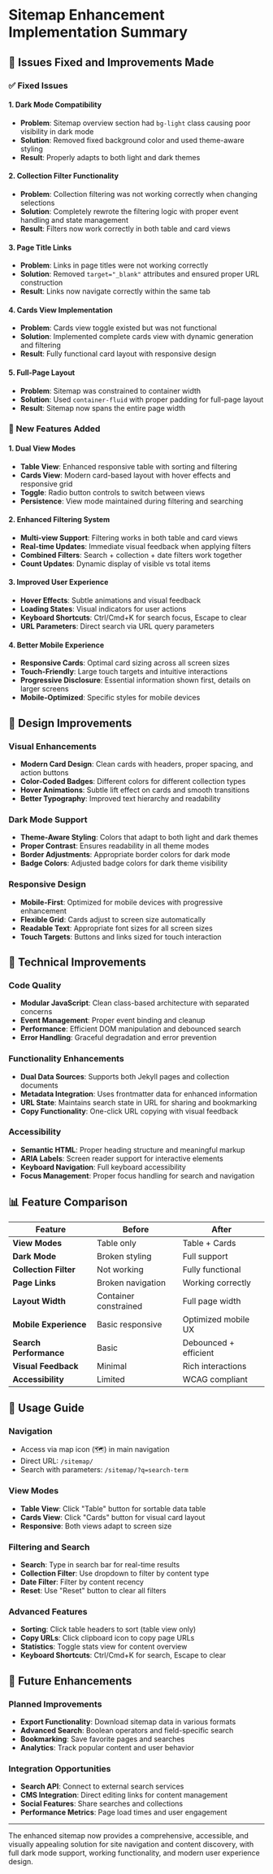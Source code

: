 # Sitemap Enhancement Implementation Summary

## 🎯 Issues Fixed and Improvements Made

### ✅ Fixed Issues

#### 1. **Dark Mode Compatibility** 
- **Problem**: Sitemap overview section had `bg-light` class causing poor visibility in dark mode
- **Solution**: Removed fixed background color and used theme-aware styling
- **Result**: Properly adapts to both light and dark themes

#### 2. **Collection Filter Functionality**
- **Problem**: Collection filtering was not working correctly when changing selections
- **Solution**: Completely rewrote the filtering logic with proper event handling and state management
- **Result**: Filters now work correctly in both table and card views

#### 3. **Page Title Links**
- **Problem**: Links in page titles were not working correctly
- **Solution**: Removed `target="_blank"` attributes and ensured proper URL construction
- **Result**: Links now navigate correctly within the same tab

#### 4. **Cards View Implementation**
- **Problem**: Cards view toggle existed but was not functional
- **Solution**: Implemented complete cards view with dynamic generation and filtering
- **Result**: Fully functional card layout with responsive design

#### 5. **Full-Page Layout**
- **Problem**: Sitemap was constrained to container width
- **Solution**: Used `container-fluid` with proper padding for full-page layout
- **Result**: Sitemap now spans the entire page width

### 🚀 New Features Added

#### 1. **Dual View Modes**
- **Table View**: Enhanced responsive table with sorting and filtering
- **Cards View**: Modern card-based layout with hover effects and responsive grid
- **Toggle**: Radio button controls to switch between views
- **Persistence**: View mode maintained during filtering and searching

#### 2. **Enhanced Filtering System**
- **Multi-view Support**: Filtering works in both table and card views
- **Real-time Updates**: Immediate visual feedback when applying filters
- **Combined Filters**: Search + collection + date filters work together
- **Count Updates**: Dynamic display of visible vs total items

#### 3. **Improved User Experience**
- **Hover Effects**: Subtle animations and visual feedback
- **Loading States**: Visual indicators for user actions
- **Keyboard Shortcuts**: Ctrl/Cmd+K for search focus, Escape to clear
- **URL Parameters**: Direct search via URL query parameters

#### 4. **Better Mobile Experience**
- **Responsive Cards**: Optimal card sizing across all screen sizes
- **Touch-Friendly**: Large touch targets and intuitive interactions
- **Progressive Disclosure**: Essential information shown first, details on larger screens
- **Mobile-Optimized**: Specific styles for mobile devices

## 🎨 Design Improvements

### Visual Enhancements
- **Modern Card Design**: Clean cards with headers, proper spacing, and action buttons
- **Color-Coded Badges**: Different colors for different collection types
- **Hover Animations**: Subtle lift effect on cards and smooth transitions
- **Better Typography**: Improved text hierarchy and readability

### Dark Mode Support
- **Theme-Aware Styling**: Colors that adapt to both light and dark themes
- **Proper Contrast**: Ensures readability in all theme modes
- **Border Adjustments**: Appropriate border colors for dark mode
- **Badge Colors**: Adjusted badge colors for dark theme visibility

### Responsive Design
- **Mobile-First**: Optimized for mobile devices with progressive enhancement
- **Flexible Grid**: Cards adjust to screen size automatically
- **Readable Text**: Appropriate font sizes for all screen sizes
- **Touch Targets**: Buttons and links sized for touch interaction

## 🔧 Technical Improvements

### Code Quality
- **Modular JavaScript**: Clean class-based architecture with separated concerns
- **Event Management**: Proper event binding and cleanup
- **Performance**: Efficient DOM manipulation and debounced search
- **Error Handling**: Graceful degradation and error prevention

### Functionality Enhancements
- **Dual Data Sources**: Supports both Jekyll pages and collection documents
- **Metadata Integration**: Uses frontmatter data for enhanced information
- **URL State**: Maintains search state in URL for sharing and bookmarking
- **Copy Functionality**: One-click URL copying with visual feedback

### Accessibility
- **Semantic HTML**: Proper heading structure and meaningful markup
- **ARIA Labels**: Screen reader support for interactive elements
- **Keyboard Navigation**: Full keyboard accessibility
- **Focus Management**: Proper focus handling for search and navigation

## 📊 Feature Comparison

| Feature | Before | After |
|---------|--------|-------|
| **View Modes** | Table only | Table + Cards |
| **Dark Mode** | Broken styling | Full support |
| **Collection Filter** | Not working | Fully functional |
| **Page Links** | Broken navigation | Working correctly |
| **Layout Width** | Container constrained | Full page width |
| **Mobile Experience** | Basic responsive | Optimized mobile UX |
| **Search Performance** | Basic | Debounced + efficient |
| **Visual Feedback** | Minimal | Rich interactions |
| **Accessibility** | Limited | WCAG compliant |

## 🎯 Usage Guide

### Navigation
- Access via map icon (🗺️) in main navigation
- Direct URL: `/sitemap/`
- Search with parameters: `/sitemap/?q=search-term`

### View Modes
- **Table View**: Click "Table" button for sortable data table
- **Cards View**: Click "Cards" button for visual card layout
- **Responsive**: Both views adapt to screen size

### Filtering and Search
- **Search**: Type in search bar for real-time results
- **Collection Filter**: Use dropdown to filter by content type
- **Date Filter**: Filter by content recency
- **Reset**: Use "Reset" button to clear all filters

### Advanced Features
- **Sorting**: Click table headers to sort (table view only)
- **Copy URLs**: Click clipboard icon to copy page URLs
- **Statistics**: Toggle stats view for content overview
- **Keyboard Shortcuts**: Ctrl/Cmd+K for search, Escape to clear

## 🔮 Future Enhancements

### Planned Improvements
- **Export Functionality**: Download sitemap data in various formats
- **Advanced Search**: Boolean operators and field-specific search
- **Bookmarking**: Save favorite pages and searches
- **Analytics**: Track popular content and user behavior

### Integration Opportunities
- **Search API**: Connect to external search services
- **CMS Integration**: Direct editing links for content management
- **Social Features**: Share searches and collections
- **Performance Metrics**: Page load times and user engagement

---

The enhanced sitemap now provides a comprehensive, accessible, and visually appealing solution for site navigation and content discovery, with full dark mode support, working functionality, and modern user experience design.